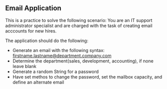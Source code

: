 ## Email Application

This is a practice to solve the following scenario: You are an IT support administrator specialist and are charged 
with the task of creating email acccounts for new hires.

The application should do the following:
* Generate an email with the following syntax: firstname.lastname@department.company.com
* Determine the department(sales, development, accounting), if none leave blank
* Generate a random String for a password
* Have set methos to change the password, set the mailbox capacity, and define an alternate email
